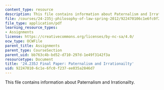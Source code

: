 ```yaml
---
content_type: resource
description: This file contains information about Paternalism and Irrationailty.
file: /courses/24-235j-philosophy-of-law-spring-2012/922470106c1e6fc0f237ee035a2846d7_MIT24_235JS12_Paternalism.pdf
file_type: application/pdf
learning_resource_types:
- Assignments
license: https://creativecommons.org/licenses/by-nc-sa/4.0/
ocw_type: OCWFile
parent_title: Assignments
parent_type: CourseSection
parent_uid: bb763c4b-bd52-d710-297d-1e49f3142f3a
resourcetype: Document
title: '24.235J Final Paper: Paternalism and Irrationailty'
uid: 92247010-6c1e-6fc0-f237-ee035a2846d7
---
```

This file contains information about Paternalism and Irrationailty.